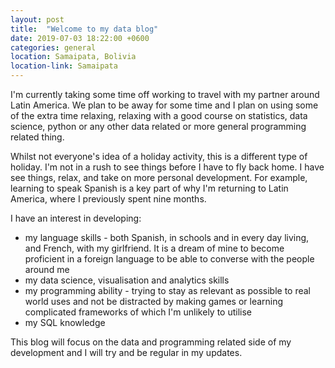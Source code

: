 ```yaml
---
layout: post
title:  "Welcome to my data blog"
date: 2019-07-03 18:22:00 +0600
categories: general
location: Samaipata, Bolivia
location-link: Samaipata
---
```


I'm currently taking some time off working to travel with my partner around Latin America. We plan to be away for some time and I plan on using some of the extra time relaxing, relaxing with a good course on statistics, data science, python or any other data related or more general programming related thing.

<!--description-->

Whilst not everyone's idea of a holiday activity, this is a different type of holiday. I'm not in a rush to see things before I have to fly back home. I have see things, relax, and take on more personal development. For example, learning to speak Spanish is a key part of why I'm returning to Latin America, where I previously spent nine months.

I have an interest in developing:

- my language skills - both Spanish, in schools and in every day living, and French, with my girlfriend. It is a dream of mine to become proficient in a foreign language to be able to converse with the people around me
- my data science, visualisation and analytics skills
- my programming ability - trying to stay as relevant as possible to real world uses and not be distracted by making games or learning complicated frameworks of which I'm unlikely to utilise
- my SQL knowledge

This blog will focus on the data and programming related side of my development and I will try and be regular in my updates.
